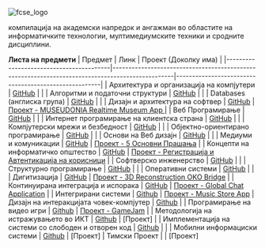 ![fcse_logo](https://github.com/BeratAhmetaj/Museudonia/blob/main/Gif%20Animations/Logo_FINKI_UKIM_EN/Logo_FINKI_UKIM_EN_00000.png)

компилација на академски напредок и ангажман во областите на информатичките технологии, мултимедиумските техники и сродните дисциплини.

**Листа на предмети**
| Предмет                                  | Линк                                                                                            | Проект (Доколку има)                                               |
|-----------------------------------------|-------------------------------------------------------------------------------------------------|------------------------------------------------------|
| Архитектура и организација на компјутери | [GitHub](https://github.com/BeratAhmetaj/FINKI/tree/main/AOK%20-%20%D0%90%D1%80%D1%85%D0%B8%D1%82%D0%B5%D0%BA%D1%82%D1%83%D1%80%D0%B0%20%D0%B8%20%D0%BE%D1%80%D0%B3%D0%B0%D0%BD%D0%B8%D0%B7%D0%B0%D1%86%D0%B8%D1%98%D0%B0%20%D0%BD%D0%B0%20%D0%BA%D0%BE%D0%BC%D0%BF%D1%98%D1%83%D1%82%D0%B5%D1%80%D0%B8) |                                                      |
| Алгоритми и податочни структури         | [GitHub](https://github.com/BeratAhmetaj/FINKI/tree/main/APS%20-%20%D0%90%D0%BB%D0%B3%D0%BE%D1%80%D0%B8%D1%82%D0%BC%D0%B8%20%D0%B8%20%D0%BF%D0%BE%D0%B4%D0%B0%D1%82%D0%BE%D1%87%D0%BD%D0%B8%20%D1%81%D1%82%D1%80%D1%83%D0%BA%D1%82%D1%83%D1%80%D0%B8) |                                                      |
| Databases (англиска група)              | [GitHub](https://github.com/BeratAhmetaj/FINKI/tree/main/DB%20-%20Databases)                     |                                                      |
| Дизајн и архитектура на софтвер         | [GitHub](https://github.com/BeratAhmetaj/FINKI/tree/main/DIANS%20-%20Design%20%26%20Architecture%20of%20Software) | [Проект - MUSEUDONIA Realtime Museum App ](https://github.com/BeratAhmetaj/Museudonia-Realtime-Museum-App) |
| Веб Програмирање                        | [GitHub](https://github.com/BeratAhmetaj/FINKI/tree/main/VP%20-%20Web%20Proggraming)            |                                                      |
| Интернет програмирање на клиентска страна | [GitHub](https://github.com/BeratAhmetaj/FINKI/tree/main/IPNKS%20-%20%D0%98%D0%BD%D1%82%D0%B5%D1%80%D0%BD%D0%B5%D1%82%20%D0%BF%D1%80%D0%BE%D0%B3%D1%80%D0%B0%D0%BC%D0%B8%D1%80%D0%B0%D1%9A%D0%B5%20%D0%BD%D0%B0%20%D0%BA%D0%BB%D0%B8%D0%B5%D0%BD%D1%82%D1%81%D0%BA%D0%B0%20%D1%81%D1%82%D1%80%D0%B0%D0%BD%D0%B0) |                                                      |
| Компјутерски мрежи и безбедност         | [GitHub](https://github.com/BeratAhmetaj/FINKI/tree/main/KMB%20-%20%D0%9A%D0%BE%D0%BC%D0%BF%D1%98%D1%83%D1%82%D0%B5%D1%80%D1%81%D0%BA%D0%B8%20%D0%BC%D1%80%D0%B5%D0%B6%D0%B8%20%D0%B8%20%D0%B1%D0%B5%D0%B7%D0%B1%D0%B5%D0%B4%D0%BD%D0%BE%D1%81%D1%82) |                                                      |
| Објектно-ориентирано програмирање       | [GitHub](https://github.com/BeratAhmetaj/FINKI/tree/main/OOP%20-%20%D0%9E%D0%B1%D1%98%D0%B5%D0%BA%D1%82%D0%BD%D0%BE%20%D0%BE%D1%80%D0%B8%D0%B5%D0%BD%D1%82%D0%B8%D1%80%D0%B0%D0%BD%D0%BE%20%D0%BF%D1%80%D0%BE%D0%B3%D1%80%D0%B0%D0%BC%D0%B8%D1%80%D0%B0%D1%9A%D0%B5) |                                                      |
| Основи на Веб дизајн                    | [GitHub](https://github.com/BeratAhmetaj/FINKI/tree/main/ONVD%20-%20%D0%9E%D1%81%D0%BD%D0%BE%D0%B2%D0%B8%20%D0%BD%D0%B0%20%D0%B2%D0%B5%D0%B1%20%D0%B4%D0%B8%D0%B7%D0%B0%D1%98%D0%BD) |                                                      |
| Медиуми и комуникации                    | [GitHub](https://github.com/BeratAhmetaj/FINKI/tree/main/MIK%20-%20%D0%9C%D0%B5%D0%B4%D0%B8%D1%83%D0%BC%D0%B8%20%D0%B8%20%D0%9A%D0%BE%D0%BC%D1%83%D0%BD%D0%B8%D0%BA%D0%B0%D1%86%D0%B8%D0%B8) | [Проект - 5 Основни Прашања](https://youtu.be/R8_0LVn-pq8)             |
| Концепти на информатичко општество      | [GitHub](https://github.com/BeratAhmetaj/FINKI/tree/main/KNIO%20-%20%D0%9A%D0%BE%D0%BD%D1%86%D0%B5%D0%BF%D1%82%D0%B8%20%D0%BD%D0%B0%20%D0%B8%D0%BD%D1%84оратичко%20%D0%BE%D0%BF%D1%88%D1%82%D0%B5%D1%81%D1%82%D0%B2%D0%BE) | [Проект - Регистрација и Автентикација на корисници](https://youtu.be/IyZgn9l3WEQ)             |
| Софтверско инженерство                  | [GitHub](https://github.com/BeratAhmetaj/FINKI/tree/main/SI%20-%20Software%20Engineering)         |                                                      |
| Структурно програмирање                 | [GitHub](https://github.com/BeratAhmetaj/FINKI/tree/main/SP%20-%20%D0%A1%D1%82%D1%80%D1%83%D0%BA%D1%82%D1%83%D1%80%D0%BD%D0%BE%20%D0%BF%D1%80%D0%BE%D0%B3%D1%80%D0%B0%D0%BC%D0%B8%D1%80%D0%B0%D1%9A%D0%B5) |                                                      |
| Оперативни системи                      | [GitHub](https://github.com/BeratAhmetaj/FINKI/tree/main/OS%20-%20%D0%9E%D0%BF%D0%B5%D1%80%D0%B0%D1%82%D0%B8%D0%B2%D0%BD%D0%B8%20%D1%81%D0%B8%D1%81%D1%82%D0%B5%D0%BC%D0%B8) |                                                      |
| Дигитизација                            | [GitHub](https://github.com/BeratAhmetaj/FINKI/tree/main/D-%20%D0%94%D0%B8%D0%B3%D0%B8%D1%82%D0%B8%D0%B7%D0%B0%D1%86%D0%B8%D1%98%D0%B0)                        | [Проект - 3D Reconstruction OKO Bridge](https://github.com/BeratAhmetaj/3D-Reconstruction-OKO-Bridge) |
|  Континуирана интеграција и испорака                            | [GitHub](https://github.com/BeratAhmetaj/FINKI-Academic-Journey/tree/main/KIII%20-%20%D0%9A%D0%BE%D0%BD%D1%82%D0%B8%D0%BD%D1%83%D0%B8%D1%80%D0%B0%D0%BD%D0%B0%20%D0%B8%D0%BD%D1%82%D0%B5%D0%B3%D1%80%D0%B0%D1%86%D0%B8%D1%98%D0%B0%20%D0%B8%20%D0%B8%D1%81%D0%BF%D0%BE%D1%80%D0%B0%D0%BA%D0%B0/Labs)                        | [Проект - Global Chat Application](https://github.com/BeratAhmetaj/Global-Chat-App-KIII) |
| Интегрирани системи | [Github](https://github.com/BeratAhmetaj/FINKI-Academic-Journey/tree/main/IS%20-%20Integrated%20Systems) | [Проект - Music Store App](https://github.com/BeratAhmetaj/MusicApp)
| Дизајн на интеракцијата човек-компјутер | [Github](https://github.com/BeratAhmetaj/FINKI-Academic-Journey/tree/main/DNIC%20-%20Design%20of%20Interaction%20Human-Computer) | 
| Програмирање на видео игри | [Github](https://github.com/Berat02xz/FINKI-Academic-Journey/tree/main/PNVI%20-%20Video%20Game%20Programming) | [Проект - GameJam](https://github.com/vuevskiN/GameJam) |
| Методологија на истражувањето во ИКТ | [Github](https://github.com/Berat02xz/FINKI-Academic-Journey/tree/main/IMIKT%20-%20%D0%9C%D0%B5%D1%82%D0%BE%D0%B4%D0%BE%D0%BB%D0%BE%D0%B3%D0%B8%D1%98%D0%B0%20%D0%BD%D0%B0%20%D0%B8%D1%81%D1%82%D1%80%D0%B0%D0%B6%D1%83%D0%B2%D0%B0%D1%9A%D0%B5%D1%82%D0%BE%20%D0%B2%D0%BE%20%D0%98%D0%9A%D0%A2) | [Проект] |
| Имплементација на системи со слободен и отворен код | [Github](https://github.com/Berat02xz/FINKI-Academic-Journey/tree/main/INSSSIOK%20-%20%D0%98%D0%BC%D0%BF%D0%BB%D0%B5%D0%BC%D0%B5%D0%BD%D1%82%D0%B0%D1%86%D0%B8%D1%98%D0%B0%20%D0%BD%D0%B0%20%D1%81%D0%B8%D1%81%D1%82%D0%B5%D0%BC%D0%B8%20%D1%81%D0%BE%20%D1%81%D0%BB%D0%BE%D0%B1%D0%BE%D0%B4%D0%B5%D0%BD%20%D0%B8%20%D0%BE%D1%82%D0%B2%D0%BE%D1%80%D0%B5%D0%BD%20%D0%BA%D0%BE%D0%B4)  | |
| Мобилни информациски системи | [Github](https://github.com/Berat02xz/FINKI-Academic-Journey/tree/main/MIS%20-%20Mobile%20information%20systems/Lab_1) | [Проект]
| Тимски Проект | | [Проект]
